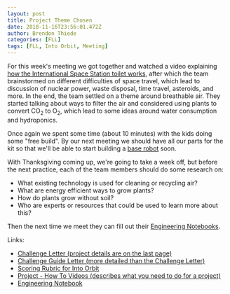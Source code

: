 ```yaml
---
layout: post
title: Project Theme Chosen
date: 2018-11-16T23:56:01.472Z
author: Brendon Thiede
categories: [FLL]
tags: [FLL, Into Orbit, Meeting]
---
```


For this week's meeting we got together and watched a video explaining [how the International Space Station toilet works](https://www.youtube.com/watch?v=C-65mBQ7s_Q), after which the team brainstormed on different difficulties of space travel, which lead to discussion of nuclear power, waste disposal, time travel, asteroids, and more.
In the end, the team settled on a theme around breathable air. They started talking about ways to filter the air and considered using plants to convert CO<sub>2</sub> to O<sub>2</sub>, which lead to some ideas around water consumption and hydroponics.

Once again we spent some time (about 10 minutes) with the kids doing some "free build". By our next meeting we should have all our parts for the kit so that we'll be able to start building a [base robot](https://le-www-live-s.legocdn.com/sc/media/files/support/mindstorms%20ev3/building-instructions/space/45570_digit_mod09-ac296342ea3c0a0c6c71f78940ef008d.pdf) soon.

With Thanksgiving coming up, we're going to take a week off, but before the next practice, each of the team members should do some research on:

* What existing technology is used for cleaning or recycling air?
* What are energy efficient ways to grow plants?
* How do plants grow without soil?
* Who are experts or resources that could be used to learn more about this?

Then the next time we meet they can fill out their [Engineering Notebooks](https://firstinspiresst01.blob.core.windows.net/fll/2019/FIRST-FLL-2018-19-EngNotebook-Letter.pdf).

Links:

* [Challenge Letter (project details are on the last page)](https://firstinspiresst01.blob.core.windows.net/fll/2019/FIRST-FLL-2018-19-Challenge-Letter.pdf)
* [Challenge Guide Letter (more detailed than the Challenge Letter)](https://firstinspiresst01.blob.core.windows.net/fll/2019/FIRST-FLL-2018-19-ChallengeGuide-Letter.pdf)
* [Scoring Rubric for Into Orbit](http://www.firstlegoleague.org/sites/default/files/into-orbit/first-lego-league-rubrics.pdf)
* [Project - How To Videos (describes what you need to do for a project)](https://www.youtube.com/watch?v=r229WGU_zbA&list=PLD25D83E836AB3AEB)
* [Engineering Notebook](https://firstinspiresst01.blob.core.windows.net/fll/2019/FIRST-FLL-2018-19-EngNotebook-Letter.pdf)
